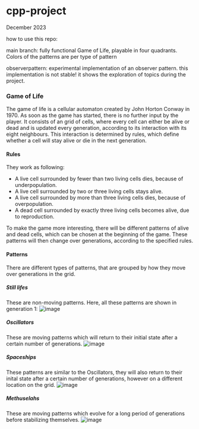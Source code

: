 # cpp-project
December 2023

how to use this repo:

main branch:
fully functional Game of Life, playable in four quadrants. Colors of the patterns are per type of pattern

observerpattern:
experimental implementation of an observer pattern. this implementation is not stable! it shows the exploration of topics during the project.

### Game of Life
The game of life is a cellular automaton created by John Horton Conway in 1970. As
soon as the game has started, there is no further input by the player. It consists of an grid of cells, where every cell can either be alive or dead and is updated
every generation, according to its interaction with its eight neighbours. This interaction is determined by rules, which define whether a cell will stay alive or die in
the next generation.

#### Rules 
They work as following:
* A live cell surrounded by fewer than two living cells dies, because of underpopulation.
* A live cell surrounded by two or three living cells stays alive.
* A live cell surrounded by more than three living cells dies, because of overpopulation.
* A dead cell surrounded by exactly three living cells becomes alive, due to reproduction.​

To make the game more interesting, there will be different patterns of alive and dead
cells, which can be chosen at the beginning of the game. These patterns will then
change over generations, according to the specified rules.

#### Patterns
There are different types of patterns, that are grouped by how they move over generations in the grid.

##### Still lifes
These are non-moving patterns. Here, all these patterns are shown in generation 1:
![image](https://github.com/vitamys/cpp-project/assets/115620523/091962f0-7bcc-4cea-9bc9-cc43fba3e507)

##### Oscillators
These are moving patterns which will return to their initial state after a certain number of generations.
![image](https://github.com/vitamys/cpp-project/assets/115620523/1676363d-7df0-443b-b35e-f985ee195d52)

##### Spaceships
These patterns are similar to the Oscillators, they will also return to their inital state after a certain number of generations, however on a different location on the grid.
![image](https://github.com/vitamys/cpp-project/assets/115620523/41ba85f8-4b80-4105-828c-b917d3f948c2)

##### Methuselahs
These are moving patterns which evolve for a long period of generations before stabilizing themselves.
![image](https://github.com/vitamys/cpp-project/assets/115620523/2f7f491f-31ea-4b46-bd13-1af9ee24fa9e)

